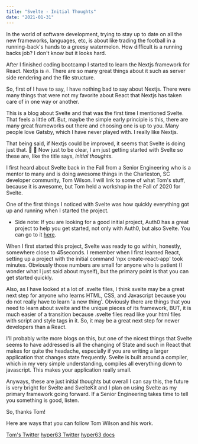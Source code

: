 ```yaml
---
title: "Svelte - Initial Thoughts"
date: "2021-01-31"
---
```


In the world of software development, trying to stay up to date on all the new frameworks, languages, etc, is about like trading the football in a running-back's hands to a greesy watermelon. How difficult is a running backs job? I don't know but it looks hard.

After I finished coding bootcamp I started to learn the Nextjs framework for React. Nextjs is 🔥. There are so many great things about it such as server side rendering and the file structure.

So, first of I have to say, I have nothing bad to say about Nextjs. There were many things that were not my favorite about React that Nextjs has taken care of in one way or another.

This is a blog about Svelte and that was the first time I mentioned Svelte. That feels a little off. But, maybe the simple early principle is this, there are many great frameworks out there and choosing one is up to you. Many people love Gatsby, which I have never played with. I really like Nextjs.

That being said, if Nextjs could be improved, it seems that Svelte is doing just that. 🤫 👀 Now just to be clear, I am just getting started with Svelte so these are, like the title says, _*initial thoughts*_.

I first heard about Svelte back in the Fall from a Senior Engineering who is a mentor to many and is doing awesome things in the Charleston, SC developer community, Tom Wilson. I will link to some of what Tom's stuff, because it is awesome, but Tom held a workshop in the Fall of 2020 for Svelte.

One of the first things I noticed with Svelte was how quickly everything got up and running when I started the project.

- Side note: If you are looking for a good initial project, Auth0 has a great project to help you get started, not only with Auth0, but also Svelte. You can go to it <a href="https://auth0.com/blog/authenticating-svelte-apps/" target="blank">here</a>.

When I first started this project, Svelte was ready to go within, honestly, somewhere close to 45seconds. I remember when I first learned React, setting up a project with the initial command 'npx create-react-app' took minutes. Obviously those numbers are small for anyone who is patient (I wonder what I just said about myself), but the primary point is that you can get started quickly.

Also, as I have looked at a lot of .svelte files, I think svelte may be a great next step for anyone who learns HTML, CSS, and Javascript because you do not really have to learn 'a new thing'. Obviously there are things that you need to learn about svelte and the unique pieces of its framework, BUT, it is much easier of a transition because .svelte files read like your html files with script and style tags in it. So, it may be a great next step for newer developers than a React.

I'll probably write more blogs on this, but one of the nicest things that Svelte seems to have addressed is all the changing of State and such in React that makes for quite the headache, especially if you are writing a larger application that changes state frequently. Svelte is built around a compiler, which in my very simple understanding, compiles all everything down to javascript. This makes your application really small.

Anyways, these are just initial thoughts but overall I can say this, the future is very bright for Svelte and SvelteKit and I plan on using Svelte as my primary framework going forward. If a Senior Engineering takes time to tell you something is good, listen.

So, thanks Tom!

Here are ways that you can follow Tom Wilson and his work.

<a href="https://twitter.com/twilson63" target="blank">Tom's Twitter</a>
<a href="https://twitter.com/hyper632" target="blank">hyper63 Twitter</a>
<a href="https://docs.hyper63.com/" target="blank">hyper63 docs</a>

